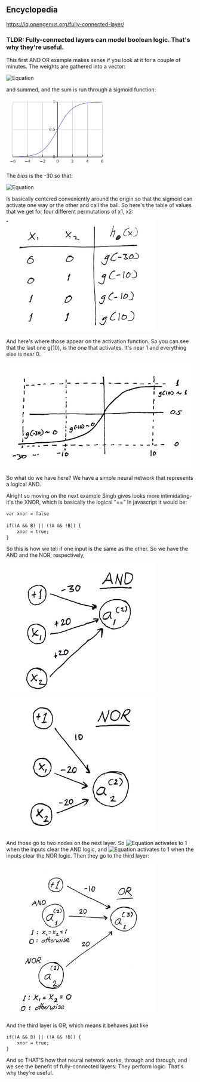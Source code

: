 ## Encyclopedia

https://iq.opengenus.org/fully-connected-layer/

### TLDR: Fully-connected layers can model boolean logic. That's why they're useful.

This first AND OR example makes sense if you look at it for a couple of minutes. The weights are gathered into a vector:

![Equation](https://latex.codecogs.com/svg.image?\left&space;[&space;-30,&space;20x_{1},&space;20x_{2}&space;\right&space;])

and summed, and the sum is run through a sigmoid function:

![Sigmoid](sigmoid.png)

The *bias* is the -30 so that:

![Equation](https://latex.codecogs.com/svg.image?g\left(-30&space;,&space;20x_{1},&space;20x_{2}&space;\right)) 

Is basically centered conveniently around the origin so that the sigmoid can activate one way or the other and call the ball. So here's the table of values that we get for four different permutations of x1, x2:

![Sigmoid](IMG_0602.png)

And here's where those appear on the activation function. So you can see that the last one g(10), is the one that activates. It's near 1 and everything else is near 0. 

![Sigmoid](IMG_0603.png)

So what do we have here? We have a simple neural network that represents a logical AND. 

Alright so moving on the next example Singh gives looks more intimidating- it's the XNOR, which is basically the logical "==" In javascript it would be:

    var xnor = false

    if((A && B) || (!A && !B)) {
        xnor = true;
    }

So this is how we tell if one input is the same as the other. So we have the AND and the NOR, respectively,

![Sigmoid](IMG_1125.png)
![Sigmoid](IMG_9003.png)

And those go to two nodes on the next layer. So ![Equation](https://latex.codecogs.com/svg.image?\Large&space;a_1^{\left&space;(&space;2&space;\right&space;)}) activates to 1 when the inputs clear the AND logic, and ![Equation](https://latex.codecogs.com/svg.image?\Large&space;a_2^{\left&space;(&space;2&space;\right&space;)}) activates to 1 when the inputs clear the NOR logic. Then they go to the third layer:

![Sigmoid](IMG_9004.png)

And the third layer is OR, which means it behaves just like 


    if((A && B) || (!A && !B)) {
        xnor = true;
    }

And so THAT'S how that neural network works, through and through, and we see the benefit of fully-connected layers: They perform logic. That's why they're useful.

